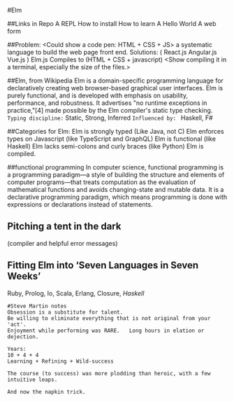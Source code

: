 #Elm

##Links in Repo
A REPL
How to install
How to learn
A Hello World
A web form

##Problem:
<Could show a code pen: HTML + CSS + JS> 
a systematic language to build the web page front end.
Solutions:
( React.js
Angular.js
Vue.js )
Elm.js
Compiles to (HTML + CSS + javascript)
<Show compiling it in a terminal, especially the size of the files.>

##Elm, from Wikipedia
Elm is a domain-specific programming language for declaratively creating web browser-based graphical user interfaces. Elm is purely functional, and is developed with emphasis on usability, performance, and robustness. It advertises "no runtime exceptions in practice,"[4] made possible by the Elm compiler's static type checking. 
`Typing discipline:`	Static, Strong, Inferred
`Influenced by: ` Haskell, F# 

##Categories for Elm:
Elm is strongly typed (Like Java, not C)
Elm enforces types on Javascript (like TypeScript and GraphQL)
Elm is functional (like Haskell)
Elm lacks semi-colons and curly braces (like Python)
Elm is compiled.  

##functional programming
In computer science, functional programming is a programming paradigm—a style of building the structure and elements of computer programs—that treats computation as the evaluation of mathematical functions and avoids changing-state and mutable data. It is a declarative programming paradigm, which means programming is done with expressions or declarations instead of statements. 

##

## Pitching  a tent in the dark
(compiler and helpful error messages)

## Fitting Elm into ‘Seven Languages in Seven Weeks’
Ruby, Prolog, Io, Scala, Erlang, Closure, *Haskell*
 
	
	#Steve Martin notes
	Obsession is a substitute for talent. 
	Be willing to eliminate everything that is not original from your 'act'.
	Enjoyment while performing was RARE.   Long hours in elation or dejection.
	
	Years:
	10 + 4 + 4 
	Learning + Refining + Wild-success
	
	The course (to success) was more plodding than heroic, with a few intuitive leaps.
	
	And now the napkin trick.
	
	